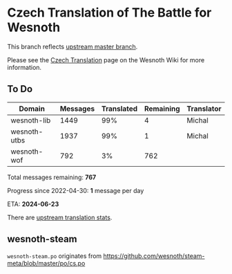 # Czech Translation of The Battle for Wesnoth

This branch reflects [upstream master branch](https://github.com/wesnoth/wesnoth/tree/master).

Please see the [Czech Translation](https://wiki.wesnoth.org/CzechTranslation) page on the Wesnoth Wiki for more information.

## To Do

Domain | Messages | Translated | Remaining | Translator
------ | -------- | ---------- | --------- | ----------
wesnoth-lib | 1449 | 99% | 4 | Michal
wesnoth-utbs | 1937 | 99% | 1 | Michal
wesnoth-wof | 792 | 3% | 762 |

Total messages remaining: **767**

Progress since 2022-04-30: **1** message per day

ETA: **2024-06-23**

There are [upstream translation stats](https://www.wesnoth.org/gettext/?view=langs&version=master&lang=cs).

## wesnoth-steam
`wesnoth-steam.po` originates from https://github.com/wesnoth/steam-meta/blob/master/po/cs.po
